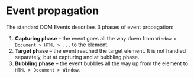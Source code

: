 
# Event propagation

The standard DOM Events describes 3 phases of event propagation:

1. **Capturing phase** – the event goes all the way down from `Window > Document > HTML > ...` to the element.
2. **Target phase** – the event reached the target element. It is not handled separately, but at capturing and at bubbling phase.
3. **Bubbling phase** – the event bubbles all the way up from the element to `HTML > Document > Window`.


